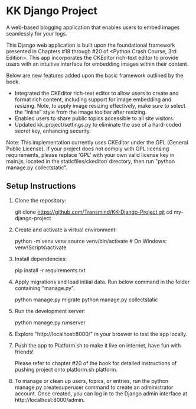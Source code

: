 
# KK Django Project
A web-based blogging application that enables users to embed images seamlessly for your logs.

This Django web application is built upon the foundational framework presented in Chapters #18 through #20 of <Python Crash Course, 3rd Edition>. This app incorporates the CKEditor rich-text editor to provide users with an intuitive interface for embedding images within their content. 

Below are new features added upon the basic framework outlined by the book.  
* Integrated the CKEditor rich-text editor to allow users to create and format rich content, including support for image embedding and resizing. Note, to apply image resizing effectively, make sure to select the “Inline” style from the image toolbar after resizing.
* Enabled users to share public topics accessible to all site visitors.  
* Updated kk_project/settings.py to eliminate the use of a hard-coded secret key,  enhancing security.

Note: This implementation currently uses CKEditor under the GPL (General Public License). If your project does not comply with GPL licensing requirements, please replace 'GPL' with your own valid license key in main.js, located in the staticfiles/ckeditor/ directory, then run "python manage.py collectstatic".

## Setup Instructions
1. Clone the repository:

   git clone https://github.com/Transmind/KK-Django-Project.git
   cd my-django-project

2. Create and activate a virtual environment:

   python -m venv venv
   source venv/bin/activate  # On Windows: venv\Scripts\activate

3. Install dependencies:

   pip install -r requirements.txt


4. Apply migrations and load initial data. Run below command in the folder containing "manage.py".

   python manage.py migrate
   python manage.py collectstatic

6. Run the development server:

   python manage.py runserver

7. Explore "http://localhost:8000/" in your broswer to test the app locally.

8. Push the app to Platform.sh to make it live on internet, have fun with friends! 
   
   Please refer to chapter #20 of the book for detailed instructions of pushing project onto platform.sh platform. 

9. To manage or clean up users, topics, or entries, run the python manage.py createsuperuser command to create an administrator account. Once created, you can log in to the Django admin interface at http://localhost:8000/admin.
